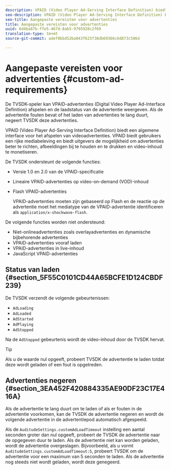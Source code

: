 ```yaml
---
description: VPAID (Video Player Ad-Serving Interface Definition) biedt een algemene interface voor het afspelen van videoadvertenties. VPAID biedt gebruikers een rijke mediabeleving en biedt uitgevers de mogelijkheid om advertenties beter te richten, afbeeldingen bij te houden en te drukken en video-inhoud te monetiseren.
seo-description: VPAID (Video Player Ad-Serving Interface Definition) biedt een algemene interface voor het afspelen van videoadvertenties. VPAID biedt gebruikers een rijke mediabeleving en biedt uitgevers de mogelijkheid om advertenties beter te richten, afbeeldingen bij te houden en te drukken en video-inhoud te monetiseren.
seo-title: Aangepaste vereisten voor advertenties
title: Aangepaste vereisten voor advertenties
uuid: 6d4ba87b-ffe5-467d-8ab5-9795928c2f69
translation-type: tm+mt
source-git-commit: adef0bbd52ba043f625f38db69366c6d873c586d

---
```



# Aangepaste vereisten voor advertenties {#custom-ad-requirements}

De TVSDK-speler kan VPAID-advertenties (Digital Video Player Ad-Interface Definition) afspelen en de laadstatus van de advertentie weergeven. Als de advertentie fouten bevat of het laden van advertenties te lang duurt, negeert TVSDK deze advertenties.

VPAID (Video Player Ad-Serving Interface Definition) biedt een algemene interface voor het afspelen van videoadvertenties. VPAID biedt gebruikers een rijke mediabeleving en biedt uitgevers de mogelijkheid om advertenties beter te richten, afbeeldingen bij te houden en te drukken en video-inhoud te monetiseren.

<!--<a id="section_9A358902CBC24999BA34206EE2029616"></a>-->

De TVSDK ondersteunt de volgende functies:

* Versie 1.0 en 2.0 van de VPAID-specificatie
* Lineaire VPAID-advertenties op video-on-demand (VOD)-inhoud
* Flash VPAID-advertenties

   VPAID-advertenties moeten zijn gebaseerd op Flash en de reactie op de advertentie moet het mediatype van de VPAID-advertentie identificeren als `application/x-shockwave-flash`.

De volgende functies worden niet ondersteund:

* Niet-onlineadvertenties zoals overlayadvertenties en dynamische bijbehorende advertenties
* VPAID-advertenties vooraf laden
* VPAID-advertenties in live-inhoud
* JavaScript VPAID-advertenties

## Status van laden {#section_5F55C0101CD44A65BCFE1D124CBDF239}

De TVSDK verzendt de volgende gebeurtenissen:

* `AdLoading`
* `AdLoaded`
* `AdStarted`
* `AdPlaying`
* `AdStopped`

Na de `AdStopped` gebeurtenis wordt de video-inhoud door de TVSDK hervat.

>[!TIP]
>
>Als u de waarde nul opgeeft, probeert TVSDK de advertentie te laden totdat deze wordt geladen of een fout is opgetreden.

## Advertenties negeren {#section_3EA452F420884335AE90DF23C17E416A}

Als de advertentie te lang duurt om te laden of als er fouten in de advertentie voorkomen, kan de TVSDK de advertentie negeren en wordt de volgende advertentie in de advertentiepod automatisch afgespeeld.

Als de `AuditudeSettings.customAdLoadTimeout` instelling een aantal seconden groter dan nul opgeeft, probeert de TVSDK de advertentie naar de opgegeven duur te laden. Als de advertentie niet kan worden geladen, wordt de advertentie overgeslagen. Bijvoorbeeld, als u vormt `AuditudeSettings.customAdLoadTimeout:5`, probeert TVSDK om de advertentie voor een maximum van 5 seconden te laden. Als de advertentie nog steeds niet wordt geladen, wordt deze genegeerd.
